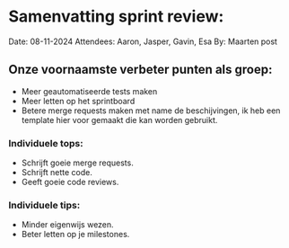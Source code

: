 # Samenvatting sprint review:
Date: 08-11-2024
Attendees: Aaron, Jasper, Gavin, Esa
By: Maarten post


## Onze voornaamste verbeter punten als groep:

- Meer geautomatiseerde tests maken
- Meer letten op het sprintboard
- Betere merge requests maken met name de beschijvingen, ik heb een template hier voor gemaakt die kan worden gebruikt.

### Individuele tops:

- Schrijft goeie merge requests.
- Schrijft nette code.
- Geeft goeie code reviews.

### Individuele tips:
- Minder eigenwijs wezen.
- Beter letten op je milestones.